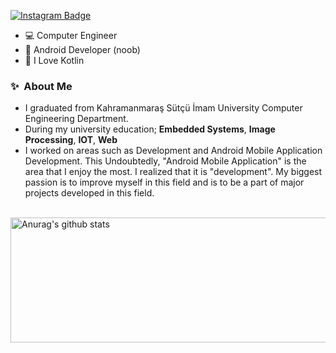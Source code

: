 [![Instagram Badge](https://img.shields.io/badge/-Instagram-C13584?style=flat-quare&labelColor=C13584&logo=instagram&logoColor=white&link=link)](link)
&nbsp;&nbsp;


- 💻 Computer Engineer
- 📱 Android Developer (noob)
- 🥇 I Love Kotlin
  

### ✨&nbsp; About Me

- I graduated from Kahramanmaraş Sütçü İmam University Computer Engineering Department.<br>
- During my university education; <b>Embedded Systems</b>, <b>Image Processing</b>, <b>IOT</b>, <b>Web</b> <br>
- I worked on areas such as Development and Android Mobile Application Development. This
Undoubtedly, "Android Mobile Application" is the area that I enjoy the most. I realized that it is "development". My biggest passion is to improve myself in this field and
is to be a part of major projects developed in this field.

<br>
 <a href="https://github.com/Honor13/github-readme-stats"><img align="center" src="https://github-readme-stats.vercel.app/api?username=Honor13&show_icons=true&include_all_commits=true&theme=buefy&hide_border=true" alt="Anurag's github stats" width="800" height="200" /></a>  </a> 

